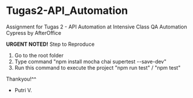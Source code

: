 # Tugas2-API_Automation
Assignment for Tugas 2 - API Automation at Intensive Class QA Automation Cypress by AfterOffice

**URGENT NOTED!**
Step to Reproduce
1. Go to the root folder
2. Type command "npm install mocha chai supertest --save-dev"
3. Run this command to execute the project "npm run test" / "npm test"

Thankyou!^^
- Putri V.
